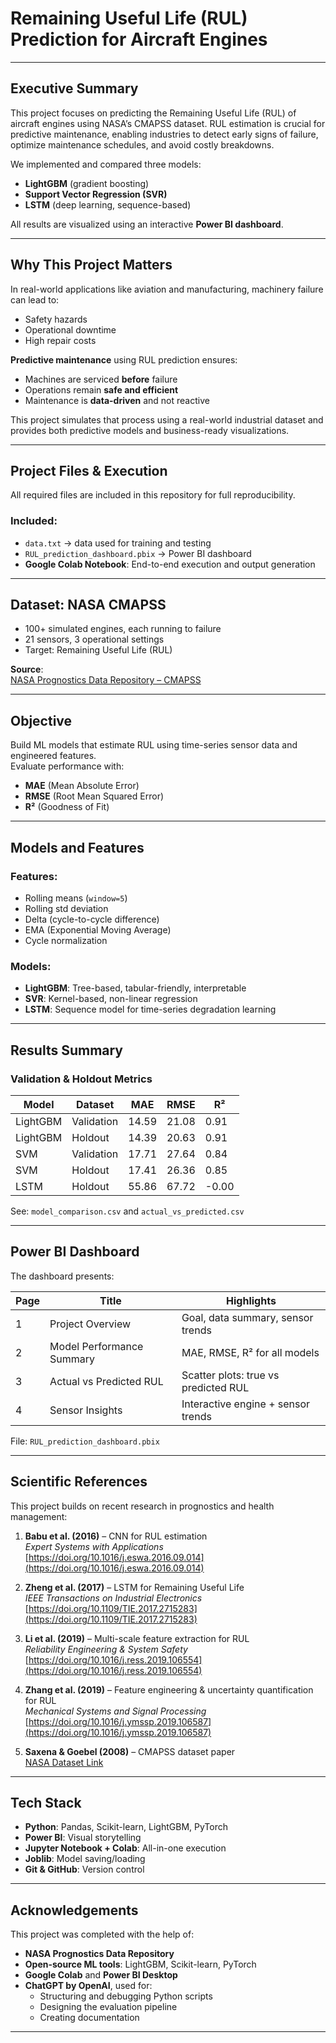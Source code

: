#  Remaining Useful Life (RUL) Prediction for Aircraft Engines

---

## Executive Summary

This project focuses on predicting the Remaining Useful Life (RUL) of aircraft engines using NASA’s CMAPSS dataset. RUL estimation is crucial for predictive maintenance, enabling industries to detect early signs of failure, optimize maintenance schedules, and avoid costly breakdowns.

We implemented and compared three models:
- **LightGBM** (gradient boosting)
- **Support Vector Regression (SVR)**
- **LSTM** (deep learning, sequence-based)

All results are visualized using an interactive **Power BI dashboard**.

---

##  Why This Project Matters

In real-world applications like aviation and manufacturing, machinery failure can lead to:

- Safety hazards  
- Operational downtime  
- High repair costs

**Predictive maintenance** using RUL prediction ensures:
- Machines are serviced **before** failure  
- Operations remain **safe and efficient**  
- Maintenance is **data-driven** and not reactive

This project simulates that process using a real-world industrial dataset and provides both predictive models and business-ready visualizations.

---

## Project Files & Execution

All required files are included in this repository for full reproducibility.

### Included:
- `data.txt` → data used for training and testing   
- `RUL_prediction_dashboard.pbix` → Power BI dashboard
- **Google Colab Notebook**: End-to-end execution and output generation  
    

---

## Dataset: NASA CMAPSS

- 100+ simulated engines, each running to failure  
- 21 sensors, 3 operational settings  
- Target: Remaining Useful Life (RUL)

**Source**:  
[NASA Prognostics Data Repository – CMAPSS](https://www.nasa.gov/content/prognostics-center-of-excellence-data-set-repository)

---

## Objective

Build ML models that estimate RUL using time-series sensor data and engineered features.  
Evaluate performance with:
- **MAE** (Mean Absolute Error)  
- **RMSE** (Root Mean Squared Error)  
- **R²** (Goodness of Fit)

---

## Models and Features

### Features:
- Rolling means (`window=5`)  
- Rolling std deviation  
- Delta (cycle-to-cycle difference)  
- EMA (Exponential Moving Average)  
- Cycle normalization  

### Models:
- **LightGBM**: Tree-based, tabular-friendly, interpretable  
- **SVR**: Kernel-based, non-linear regression  
- **LSTM**: Sequence model for time-series degradation learning

---

##  Results Summary

### Validation & Holdout Metrics

| Model     | Dataset     | MAE   | RMSE  | R²     |
|-----------|-------------|--------|--------|--------|
| LightGBM  | Validation  | 14.59  | 21.08 | 0.91   |
| LightGBM  | Holdout     | 14.39  | 20.63 | 0.91   |
| SVM       | Validation  | 17.71  | 27.64 | 0.84   |
| SVM       | Holdout     | 17.41  | 26.36 | 0.85   |
| LSTM      | Holdout     | 55.86  | 67.72 | -0.00  |

 See: `model_comparison.csv` and `actual_vs_predicted.csv`

---

## Power BI Dashboard

The dashboard presents:

| Page | Title                         | Highlights                                |
|------|-------------------------------|-------------------------------------------|
| 1    | Project Overview              | Goal, data summary, sensor trends         |
| 2    | Model Performance Summary     | MAE, RMSE, R² for all models              |
| 3    | Actual vs Predicted RUL       | Scatter plots: true vs predicted RUL      |
| 4    | Sensor Insights               | Interactive engine + sensor trends        |

File: `RUL_prediction_dashboard.pbix`

---

## Scientific References

This project builds on recent research in prognostics and health management:

1. **Babu et al. (2016)** – CNN for RUL estimation  
   _Expert Systems with Applications_  
   [https://doi.org/10.1016/j.eswa.2016.09.014](https://doi.org/10.1016/j.eswa.2016.09.014)

2. **Zheng et al. (2017)** – LSTM for Remaining Useful Life  
   _IEEE Transactions on Industrial Electronics_  
   [https://doi.org/10.1109/TIE.2017.2715283](https://doi.org/10.1109/TIE.2017.2715283)

3. **Li et al. (2019)** – Multi-scale feature extraction for RUL  
   _Reliability Engineering & System Safety_  
   [https://doi.org/10.1016/j.ress.2019.106554](https://doi.org/10.1016/j.ress.2019.106554)

4. **Zhang et al. (2019)** – Feature engineering & uncertainty quantification for RUL  
   _Mechanical Systems and Signal Processing_  
   [https://doi.org/10.1016/j.ymssp.2019.106587](https://doi.org/10.1016/j.ymssp.2019.106587)

5. **Saxena & Goebel (2008)** – CMAPSS dataset paper  
   [NASA Dataset Link](https://www.nasa.gov/content/prognostics-center-of-excellence-data-set-repository)


---

## Tech Stack

- **Python**: Pandas, Scikit-learn, LightGBM, PyTorch  
- **Power BI**: Visual storytelling  
- **Jupyter Notebook + Colab**: All-in-one execution  
- **Joblib**: Model saving/loading  
- **Git & GitHub**: Version control
  
---

## Acknowledgements

This project was completed with the help of:

- **NASA Prognostics Data Repository**  
- **Open-source ML tools**: LightGBM, Scikit-learn, PyTorch  
- **Google Colab** and **Power BI Desktop**  
- **ChatGPT by OpenAI**, used for:
  - Structuring and debugging Python scripts  
  - Designing the evaluation pipeline  
  - Creating documentation

---

